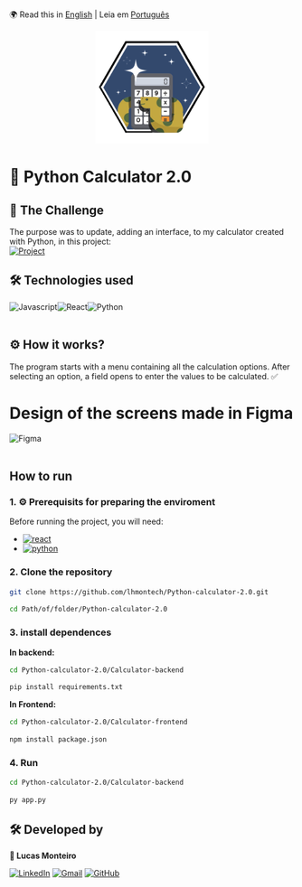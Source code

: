 🌍 Read this in [English](README.md) | Leia em [Português](https://github.com/lhmontech/Python-calculator-2.0/blob/main/Docs/Documenta%C3%A7%C3%A3o%20PT-BR/README.pt.md)

<p align="center">
      <img src="Docs/PyCal-logo.png" alt="logo" width="200">
</p>

# 🧮 Python Calculator 2.0
## 🎯 The Challenge

The purpose was to update, adding an interface, to my calculator created with Python, in this project:<br>
[![Project](https://img.shields.io/badge/Project-1B1B1B?style=for-the-badge&logo=github&logoColor=white)](https://github.com/lhmontech/Python-Calculator)

## 🛠️ Technologies used
<a href="https://developer.mozilla.org/en-US/docs/Learn_web_development/Core/Scripting/What_is_JavaScript">
    <img alt="Javascript" height="40" align="left" src="https://cdn.jsdelivr.net/gh/devicons/devicon@latest/icons/javascript/javascript-original.svg" />   
</a>
<a href="https://react.dev/learn/installation">
    <img alt="React" height="40" align="left" src="https://cdn.jsdelivr.net/gh/devicons/devicon@latest/icons/react/react-original.svg" />  
</a>
<a href="https://www.python.org/downloads/">
    <img alt="Python" height="40" align="left" src="https://cdn.jsdelivr.net/gh/devicons/devicon@latest/icons/python/python-original.svg" />  
</a>
<br>
&nbsp;

## ⚙️ How it works?

The program starts with a menu containing all the calculation options. After selecting an option, a field opens to enter the values ​​to be calculated. ✅

# Design of the screens made in Figma
<a href="https://www.figma.com/design/odNxrlCAmlI3ZvphqKCIbh/Calculator-design?node-id=0-1&t=0HRe2TYtIXc0wGQc-1">
   <img alt="Figma" height="40" align="left" src="https://cdn.jsdelivr.net/gh/devicons/devicon@latest/icons/figma/figma-original.svg" />
</a>
<br>
&nbsp;

## How to run
### 1. ⚙️ Prerequisits for preparing the enviroment
Before running the project, you will need:
- [![react](https://img.shields.io/badge/React-4169E1?style=for-the-badge&logo=react&logoColor=white)](https://react.dev/learn/installation)
- [![python](https://img.shields.io/badge/Python-0000FF?style=for-the-badge&logo=Python&logoColor=white)](https://www.python.org/downloads/)

### 2. Clone the repository
```bash
git clone https://github.com/lhmontech/Python-calculator-2.0.git
```
```bash
cd Path/of/folder/Python-calculator-2.0
```

### 3. install dependences
**In backend:**
```bash
cd Python-calculator-2.0/Calculator-backend
```
```bash
pip install requirements.txt
```

**In Frontend:**
```bash
cd Python-calculator-2.0/Calculator-frontend
```
```bash
npm install package.json
```
### 4. Run
```bash
cd Python-calculator-2.0/Calculator-backend
```
```bash
py app.py
```

## 🛠️ Developed by

**👤 Lucas Monteiro**

[![LinkedIn](https://img.shields.io/badge/LinkedIn-0077B5?style=for-the-badge&logo=linkedin&logoColor=white)](https://www.linkedin.com/in/lucas-henrique-monteiro-55101a365/?trk=opento_sprofile_topcard)
[![Gmail](https://img.shields.io/badge/Gmail-D14836?style=for-the-badge&logo=gmail&logoColor=white)](mailto:lhmonteiro.ti@gmail.com)
[![GitHub](https://img.shields.io/badge/GitHub-181717?style=for-the-badge&logo=github&logoColor=white)](https://github.com/lhmontech)

